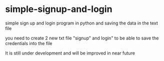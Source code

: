 # simple-signup-and-login
simple sign up and login program in python and saving the data in the text file

you need to create 2 new txt file "signup" and login" to be able to save the credentials into the file

It is still under development and will be improved in near future
